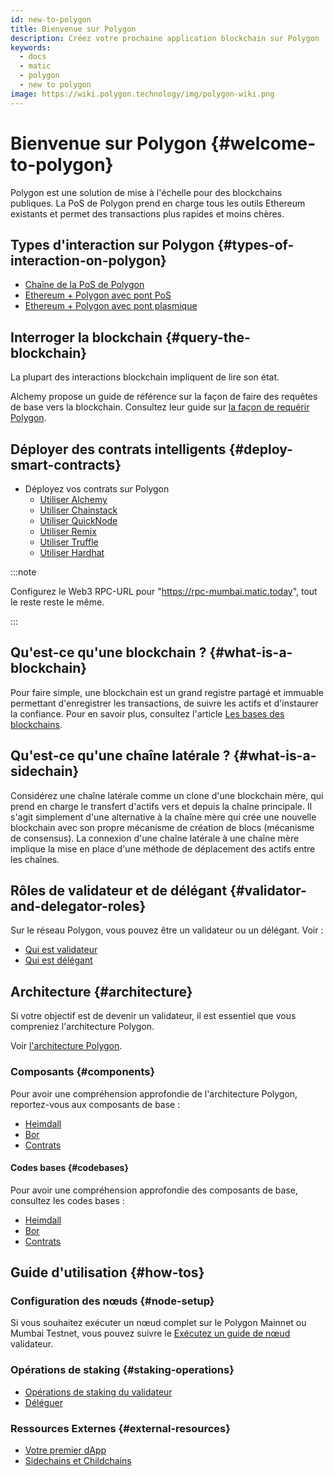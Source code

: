 ```yaml
---
id: new-to-polygon
title: Bienvenue sur Polygon
description: Créez votre prochaine application blockchain sur Polygon
keywords:
  - docs
  - matic
  - polygon
  - new to polygon
image: https://wiki.polygon.technology/img/polygon-wiki.png
---
```


# Bienvenue sur Polygon {#welcome-to-polygon}

Polygon est une solution de mise à l'échelle pour des blockchains publiques. La PoS de Polygon prend en charge tous les outils Ethereum existants et permet des transactions plus rapides et moins chères.

## Types d'interaction sur Polygon {#types-of-interaction-on-polygon}

* [Chaîne de la PoS de Polygon](/docs/develop/getting-started)
* [Ethereum + Polygon avec pont PoS](https://docs.polygon.technology/docs/develop/ethereum-polygon/pos/getting-started)
* [Ethereum + Polygon avec pont plasmique](https://docs.polygon.technology/docs/develop/ethereum-polygon/plasma/getting-started)

## Interroger la blockchain {#query-the-blockchain}

La plupart des interactions blockchain impliquent de lire son état.

Alchemy propose un guide de référence sur la façon de faire des requêtes de base vers la blockchain. Consultez leur guide sur [la façon de requérir Polygon](https://docs.alchemy.com/reference/polygon-sdk-examples).

## Déployer des contrats intelligents {#deploy-smart-contracts}

* Déployez vos contrats sur Polygon
    - [Utiliser Alchemy](/docs/develop/alchemy)
    - [Utiliser Chainstack](/docs/develop/chainstack)
    - [Utiliser QuickNode](/docs/develop/quicknode)
    - [Utiliser Remix](/docs/develop/remix)
    - [Utiliser Truffle](/docs/develop/truffle)
    - [Utiliser Hardhat](/docs/develop/hardhat)

:::note

Configurez le Web3 RPC-URL pour "https://rpc-mumbai.matic.today", tout le reste reste le même.

:::

## Qu'est-ce qu'une blockchain ? {#what-is-a-blockchain}

Pour faire simple, une blockchain est un grand registre partagé et immuable permettant d'enregistrer les transactions, de suivre les actifs et d'instaurer la confiance. Pour en savoir plus, consultez l'article [Les bases des blockchains](blockchain-basics/basics-blockchain.md).

## Qu'est-ce qu'une chaîne latérale ? {#what-is-a-sidechain}

Considérez une chaîne latérale comme un clone d'une blockchain mère, qui prend en charge le transfert d'actifs vers et depuis la chaîne principale. Il s'agit simplement d'une alternative à la chaîne mère qui crée une nouvelle blockchain avec son propre mécanisme de création de blocs (mécanisme de consensus). La connexion d'une chaîne latérale à une chaîne mère implique la mise en place d'une méthode de déplacement des actifs entre les chaînes.

## Rôles de validateur et de délégant {#validator-and-delegator-roles}

Sur le réseau Polygon, vous pouvez être un validateur ou un délégant. Voir :

* [Qui est validateur](/docs/maintain/polygon-basics/who-is-validator)
* [Qui est délégant](/docs/maintain/polygon-basics/who-is-delegator)

## Architecture {#architecture}

Si votre objectif est de devenir un validateur, il est essentiel que vous compreniez l'architecture Polygon.

Voir [l'architecture Polygon](/docs/maintain/validator/architecture).

### Composants {#components}

Pour avoir une compréhension approfondie de l'architecture Polygon, reportez-vous aux composants de base :

* [Heimdall](/docs/pos/heimdall/overview)
* [Bor](/docs/pos/bor/overview)
* [Contrats](/docs/pos/contracts/stakingmanager)

#### Codes bases {#codebases}

Pour avoir une compréhension approfondie des composants de base, consultez les codes bases :

* [Heimdall](https://github.com/maticnetwork/heimdall)
* [Bor](https://github.com/maticnetwork/bor)
* [Contrats](https://github.com/maticnetwork/contracts)

## Guide d'utilisation {#how-tos}

### Configuration des nœuds {#node-setup}

Si vous souhaitez exécuter un nœud complet sur le Polygon Mainnet ou Mumbai Testnet, vous pouvez suivre le [Exécutez un guide de nœud](/maintain/validate/run-validator.md) validateur.

### Opérations de staking {#staking-operations}

* [Opérations de staking du validateur](/docs/maintain/validate/validator-staking-operations)
* [Déléguer](/docs/maintain/delegate/delegate)

### Ressources Externes {#external-resources}
- [Votre premier dApp](https://www.youtube.com/watch?v=rzvk2kdjr2I)
- [Sidechains et Childchains](https://hackernoon.com/what-are-sidechains-and-childchains-7202cc9e5994)